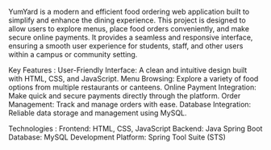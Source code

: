 YumYard is a modern and efficient food ordering web application built to simplify and enhance the dining experience. This project is designed to allow users to explore menus, place food orders conveniently, and make secure online payments. It provides a seamless and responsive interface, ensuring a smooth user experience for students, staff, and other users within a campus or community setting.

Key Features :
User-Friendly Interface: A clean and intuitive design built with HTML, CSS, and JavaScript.
Menu Browsing: Explore a variety of food options from multiple restaurants or canteens.
Online Payment Integration: Make quick and secure payments directly through the platform.
Order Management: Track and manage orders with ease.
Database Integration: Reliable data storage and management using MySQL.

Technologies :
Frontend: HTML, CSS, JavaScript
Backend: Java Spring Boot
Database: MySQL
Development Platform: Spring Tool Suite (STS)
